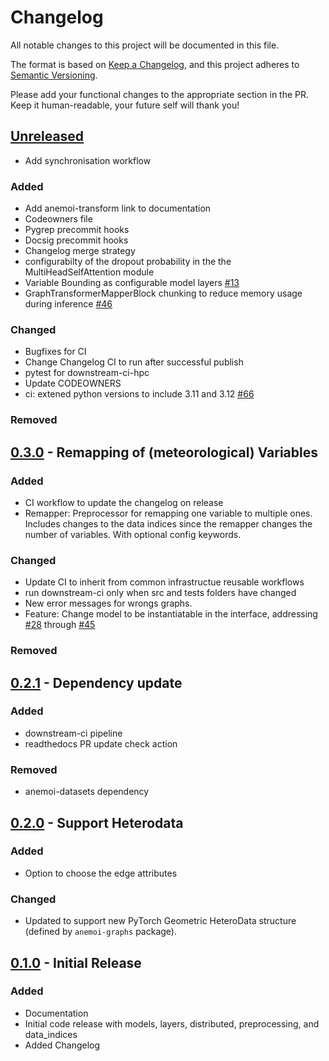 # Changelog

All notable changes to this project will be documented in this file.

The format is based on [Keep a Changelog](https://keepachangelog.com/en/1.1.0/),
and this project adheres to [Semantic Versioning](https://semver.org/spec/v2.0.0.html).

Please add your functional changes to the appropriate section in the PR.
Keep it human-readable, your future self will thank you!

## [Unreleased](https://github.com/ecmwf/anemoi-models/compare/0.3.0...HEAD)

- Add synchronisation workflow

### Added

- Add anemoi-transform link to documentation
- Codeowners file
- Pygrep precommit hooks
- Docsig precommit hooks
- Changelog merge strategy
- configurabilty of the dropout probability in the the MultiHeadSelfAttention module
- Variable Bounding as configurable model layers [#13](https://github.com/ecmwf/anemoi-models/issues/13)
- GraphTransformerMapperBlock chunking to reduce memory usage during inference [#46](https://github.com/ecmwf/anemoi-models/pull/46)

### Changed
- Bugfixes for CI
- Change Changelog CI to run after successful publish
- pytest for downstream-ci-hpc
- Update CODEOWNERS
- ci: extened python versions to include 3.11 and 3.12 [#66](https://github.com/ecmwf/anemoi-models/pull/66)

### Removed

## [0.3.0](https://github.com/ecmwf/anemoi-models/compare/0.2.1...0.3.0) - Remapping of (meteorological) Variables

### Added

- CI workflow to update the changelog on release
- Remapper: Preprocessor for remapping one variable to multiple ones. Includes changes to the data indices since the remapper changes the number of variables. With optional config keywords.

### Changed

- Update CI to inherit from common infrastructue reusable workflows
- run downstream-ci only when src and tests folders have changed
- New error messages for wrongs graphs.
- Feature: Change model to be instantiatable in the interface, addressing [#28](https://github.com/ecmwf/anemoi-models/issues/28) through [#45](https://github.com/ecmwf/anemoi-models/pulls/45)

### Removed

## [0.2.1](https://github.com/ecmwf/anemoi-models/compare/0.2.0...0.2.1) - Dependency update

### Added

- downstream-ci pipeline
- readthedocs PR update check action

### Removed

- anemoi-datasets dependency

## [0.2.0](https://github.com/ecmwf/anemoi-models/compare/0.1.0...0.2.0) - Support Heterodata

### Added

- Option to choose the edge attributes

### Changed

- Updated to support new PyTorch Geometric HeteroData structure (defined by `anemoi-graphs` package).

## [0.1.0](https://github.com/ecmwf/anemoi-models/releases/tag/0.1.0) - Initial Release

### Added

- Documentation
- Initial code release with models, layers, distributed, preprocessing, and data_indices
- Added Changelog

<!-- Add Git Diffs for Links above -->

